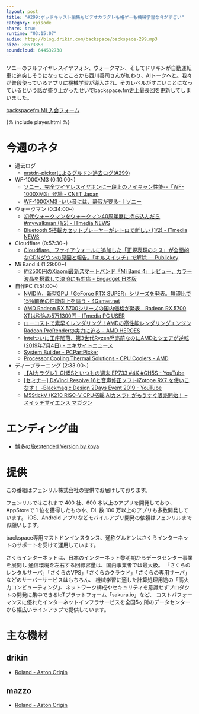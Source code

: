 ```yaml
---
layout: post
title: "#299:ポッドキャスト編集もビデオカラグレも格ゲーも機械学習な今がすごい"
category: episode
share: true
runtime: "03:15:07"
audio: http://blog.drikin.com/backspace/backspace-299.mp3
size: 88673358
soundcloud: 644532738
---
```


ソニーのフルワイヤレスイヤフォン、ウォークマン、そしてドリキンが自動運転車に追突しそうになったところから西川善司さんが加わり、AIトークへと。我々が普段使っているアプリに機械学習が導入され、そのレベルがすごいことになっているという話が盛り上がったせいでbackspace.fm史上最長回を更新してしまいました。

[backspacefm ML入会フォーム](http://backspace.us11.list-manage.com/subscribe?u=09c933bd3997c1d16dbed156a&id=84b6529b91)

{% include player.html %}


# 今週のネタ
* 過去ログ
  * [mstdn-pickerによるグルドン過去ログ(#299)](https://rbtnn.github.io/mstdn-picker/?instance=mstdn.guru&since_id=102392442514575981&max_id=102393362936639366)
* WF-1000XM3 (0:10:00~)
  * [ソニー、完全ワイヤレスイヤホンに一段上のノイキャン性能--「WF-1000XM3」登場 - CNET Japan](https://m.japan.cnet.com/amp/story/35139216/)
  * [WF-1000XM3 -いい音には、静寂が要る-｜ソニー](https://www.sony.jp/headphone/special/wf-1000xm3/?s_pid=jp_headphone/main_20190705_heajrny)
* ウォークマン (0:34:00~)
  * [初代ウォークマンをウォークマン40周年展に持ち込んだら #mywalkman (1/2) - ITmedia NEWS](https://www.itmedia.co.jp/news/articles/1907/02/news127.html)
  * [Bluetooth 5搭載カセットプレーヤーがレトロで新しい (1/2) - ITmedia NEWS](https://www.itmedia.co.jp/news/articles/1907/05/news109.html)
* Cloudflare (0:57:30~)
  * [Cloudflare、ファイアウォールに追加した「正規表現のミス」が全面的なCDNダウンの原因と報告。「キルスイッチ」で解除 － Publickey](https://www.publickey1.jp/blog/19/cloudfrarecdn.html)
* Mi Band 4 (1:29:00~)
  * [約2500円のXiaomi最新スマートバンド「Mi Band 4」レビュー、カラー液晶を搭載して決済にも対応 - Engadget 日本版](https://japanese.engadget.com/2019/06/24/2500-xiaomi-mi-band-4/)
* 自作PC (1:51:00~)
  * [NVIDIA，新型GPU「GeForce RTX SUPER」シリーズを発表。無印比で15％前後の性能向上を謳う - 4Gamer.net](https://www.4gamer.net/games/421/G042134/20190630001/)
  * [AMD Radeon RX 5700シリーズの国内価格が発表　Radeon RX 5700 XTは税込み5万1300円 - ITmedia PC USER](https://www.itmedia.co.jp/pcuser/articles/1907/06/news023.html)
  * [ローコストで素早くレンダリング！AMDの高性能レンダリングエンジンRadeon ProRenderの実力に迫る - AMD HEROES](https://amd-heroes.jp/article/2018/11/0105/)
  * [Intelついに王座陥落、第3世代Ryzen発売前なのにAMDとシェアが逆転 (2019年7月4日) - エキサイトニュース](https://www.excite.co.jp/news/article-amp/Buzzap_57560/)
  * [System Builder - PCPartPicker](https://pcpartpicker.com/list/NWzQXP)
  * [Processor Cooling Thermal Solutions - CPU Coolers - AMD](https://www.amd.com/en/technologies/cpu-cooler-solution)
* ディープラーニング (2:33:00~)
  * [【AIカラグレ】GH5Sといつもの週末 EP733 #4K #GH5S - YouTube](https://www.youtube.com/watch?v=eviqbAdKW_M&feature=youtu.be)
  * [[セミナー] DaVinci Resolve 16と音声修正ソフトiZotope RX7 を使いこなす！ -Blackmagic Design 2Days Event 2019 - YouTube](https://www.youtube.com/watch?v=THXp4_vfGdA)
  * [M5StickV (K210 RISC-V CPU搭載,AIカメラ）がもうすぐ販売開始！ – スイッチサイエンス マガジン](https://mag.switch-science.com/2019/06/25/m5stickv/)

# エンディング曲
* [博多の旅extended Version by koya](https://soundcloud.com/koya/extended-version)

# 提供

この番組はフェンリル株式会社の提供でお届けしております。

フェンリルではこれまで 400 社、600 本以上のアプリを開発しており、AppStoreで 1 位を獲得したものや、DL 数 100 万以上のアプリも多数開発しています。
iOS、Android アプリなどモバイルアプリ開発の依頼はフェンリルまでお願いします。

backspace専用マストドンインスタンス、通称グルドンはさくらインターネットのサポートを受けて運用しています。

さくらインターネットは、日本のインターネット黎明期からデータセンター事業を展開し
通信環境を左右する回線容量は、国内事業者では最大級。
「さくらのレンタルサーバ」「さくらのVPS」「さくらのクラウド」「さくらの専用サーバ」などのサーバーサービスはもちろん、
機械学習に適した計算処理用途の「高火力コンピューティング」、ネットワーク構成やセキュリティを意識せずプロダクトの開発に集中できるIoTプラットフォーム「sakura.io」など、
コストパフォーマンスに優れたインターネットインフラサービスを全国5ヶ所のデータセンターから幅広いラインアップで提供しています。

# 主な機材

## drikin
* [Roland - Aston Origin](http://amzn.asia/1OwAZ0w)

## mazzo
* [Roland - Aston Origin](http://amzn.asia/1OwAZ0w)
